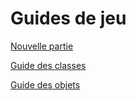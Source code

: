 # Guides de jeu

[Nouvelle partie](guides/newgame.md)

[Guide des classes](guides/classes.md)

[Guide des objets](guides/items.md)